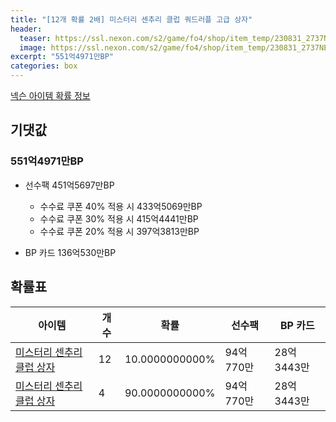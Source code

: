 ```yaml
---
title: "[12개 확률 2배] 미스터리 센추리 클럽 쿼드러플 고급 상자"
header:
  teaser: https://ssl.nexon.com/s2/game/fo4/shop/item_temp/230831_2737NE39PA12/201704186.png
  image: https://ssl.nexon.com/s2/game/fo4/shop/item_temp/230831_2737NE39PA12/201704186.png
excerpt: "551억4971만BP"
categories: box
---
```

[넥슨 아이템 확률 정보](http://iteminfo.nexon.com/probability/fo4?sn=7373)

## 기댓값
### 551억4971만BP
- 선수팩 451억5697만BP
  - 수수료 쿠폰 40% 적용 시 433억5069만BP
  - 수수료 쿠폰 30% 적용 시 415억4441만BP
  - 수수료 쿠폰 20% 적용 시 397억3813만BP

- BP 카드 136억530만BP

## 확률표

|아이템|개수|확률|선수팩|BP 카드|
|---|---|---|---|---|
|[미스터리 센추리 클럽 상자](/box/7371)|12|10.0000000000%|94억770만|28억3443만|
|[미스터리 센추리 클럽 상자](/box/7371)|4|90.0000000000%|94억770만|28억3443만|
